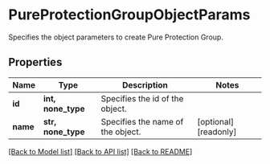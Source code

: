 # PureProtectionGroupObjectParams

Specifies the object parameters to create Pure Protection Group.

## Properties
Name | Type | Description | Notes
------------ | ------------- | ------------- | -------------
**id** | **int, none_type** | Specifies the id of the object. | 
**name** | **str, none_type** | Specifies the name of the object. | [optional] [readonly] 

[[Back to Model list]](../README.md#documentation-for-models) [[Back to API list]](../README.md#documentation-for-api-endpoints) [[Back to README]](../README.md)


